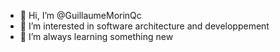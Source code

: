 - 👋 Hi, I’m @GuillaumeMorinQc
- 👀 I’m interested in software architecture and developpement
- 🌱 I’m always learning something new

<!---
GuillaumeMorinQc/GuillaumeMorinQc is a ✨ special ✨ repository because its `README.md` (this file) appears on your GitHub profile.
You can click the Preview link to take a look at your changes.
--->
